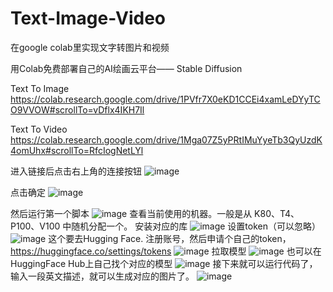 # Text-Image-Video
在google colab里实现文字转图片和视频

用Colab免费部署自己的AI绘画云平台—— Stable Diffusion

Text To Image
https://colab.research.google.com/drive/1PVfr7X0eKD1CCEi4xamLeDYyTCO9VVOW#scrollTo=vDflx4IKH7Il



Text To Video
https://colab.research.google.com/drive/1Mga07Z5yPRtIMuYyeTb3QyUzdK4omUhx#scrollTo=RfcIogNetLYl

进入链接后点击右上角的连接按钮
![image](https://user-images.githubusercontent.com/7991891/229448114-82e54dde-df36-425f-aa5d-54948b641d44.png)

点击确定
![image](https://user-images.githubusercontent.com/7991891/229448921-fa05be61-cf16-42b4-bc67-0e0d8948884c.png)

然后运行第一个脚本
![image](https://user-images.githubusercontent.com/7991891/229449141-c6f937a2-a8a9-4eaa-a76b-636a7b09f608.png)
查看当前使用的机器。一般是从 K80、T4、P100、V100 中随机分配一个。
安装对应的库
![image](https://user-images.githubusercontent.com/7991891/229449566-ccc3b554-4eb2-4b94-929c-e41caa62785e.png)
设置token（可以忽略）
![image](https://user-images.githubusercontent.com/7991891/229449771-8b1ce608-4a0e-4a65-960e-e643b4992738.png)
这个要去Hugging Face. 注册账号，然后申请个自己的token，https://huggingface.co/settings/tokens
![image](https://user-images.githubusercontent.com/7991891/229450737-c90a61f6-0ceb-4a0a-90f5-8c6087d54eab.png)
拉取模型
![image](https://user-images.githubusercontent.com/7991891/229450949-397a21bd-9dcb-4bca-a3f3-cae79c412732.png)
也可以在HuggingFace Hub上自己找个对应的模型
![image](https://user-images.githubusercontent.com/7991891/229453242-e98c7552-5cb8-4df8-a794-00eab5963fff.png)
接下来就可以运行代码了，输入一段英文描述，就可以生成对应的图片了。
![image](https://user-images.githubusercontent.com/7991891/229454620-eee03a11-3fcb-42f5-a0f5-e36b44d0fdf6.png)



